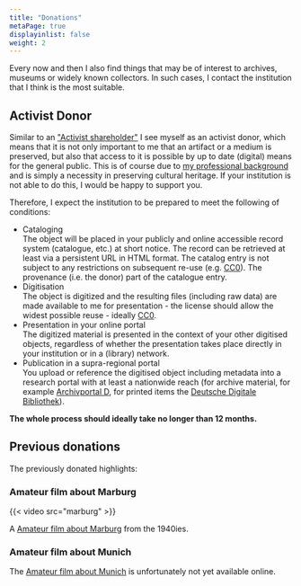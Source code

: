 ```yaml
---
title: "Donations"
metaPage: true
displayinlist: false
weight: 2
---
```


Every now and then I also find things that may be of interest to archives, museums or widely known collectors. In such cases, I contact the institution that I think is the most suitable.

<a class="no-link" name="donation-conditions" id="donation-conditions"></a>
## Activist Donor

Similar to an ["Activist shareholder"](https://en.wikipedia.org/wiki/Activist_shareholder) I see myself as an activist donor, which means that it is not only important to me that an artifact or a medium is preserved, but also that access to it is possible by up to date (digital) means for the general public.
This is of course due to [my professional background](/about/#professional-interests) and is simply a necessity in preserving cultural heritage. If your institution is not able to do this, I would be happy to support you.

Therefore, I expect the institution to be prepared to meet the following of conditions:

<ul class="list-block">
    <li><div class="li-heading">Cataloging</div>
        <div class="li-body type-text">The object will be placed in your publicly and online accessible record system (catalogue, etc.) at short notice. The record can be retrieved at least via a persistent URL in HTML format. The catalog entry is not subject to any restrictions on subsequent re-use (e.g. <a href="https://creativecommons.org/share-your-work/public-domain/cc0/" title="CC0">CC0</a>). The provenance (i.e. the donor) part of the catalogue entry.
        </div>
    </li>
    <li><div class="li-heading">Digitisation</div></li>
        <div class="li-body type-text">The object is digitized and the resulting files (including raw data) are made available to me for presentation - the license should allow the widest possible reuse - ideally <a href="https://creativecommons.org/share-your-work/public-domain/cc0/" title="CC0">CC0</a>.
        </div>
    </li>
    <li><div class="li-heading">Presentation in your online portal</div></li>
        <div class="li-body type-text">The digitized material is presented in the context of your other digitised objects, regardless of whether the presentation takes place directly in your institution or in a (library) network.
        </div>
    </li>
    <li><div class="li-heading">Publication in a supra-regional portal</div></li>
        <div class="li-body type-text">You upload or reference the digitised object including metadata into a research portal with at least a nationwide reach (for archive material, for example <a href="https://www.archivportal-d.de/" title="Archivportal D">Archivportal D</a>, for printed items the <a href="https://www.deutsche-digitale-bibliothek.de/" title="Deutsche Digitale Bibliothek">Deutsche Digitale Bibliothek</a>).
        </div>
    </li>
</ul>

**The whole process should ideally take no longer than 12 months.**

## Previous donations

The previously donated highlights:

### Amateur film about Marburg

{{< video src="marburg" >}}

A [Amateur film about Marburg](https://arcinsys.hessen.de/arcinsys/detailAction?detailid=v7729942) from the 1940ies.

### Amateur film about Munich

The [Amateur film about Munich](https://stadtarchiv.muenchen.de/scopeQuery/detail.aspx?ID=617667) is unfortunately not yet available online.
